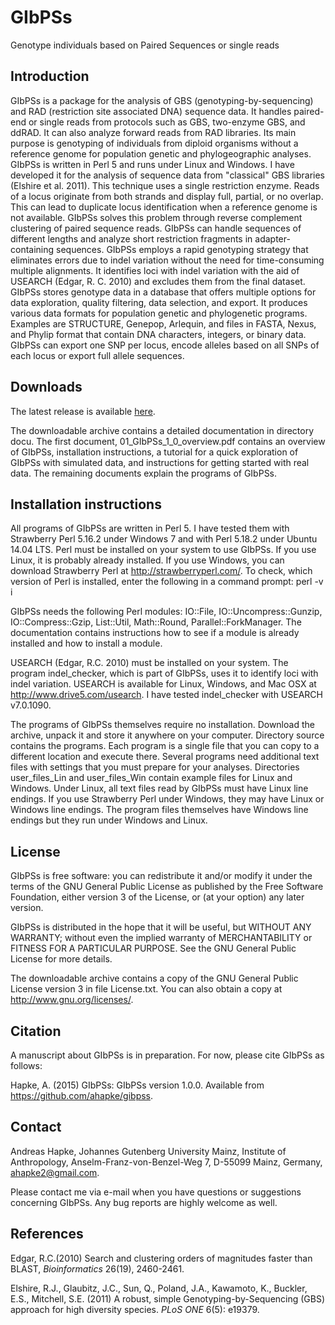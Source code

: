 # GIbPSs

Genotype individuals based on Paired Sequences or single reads

## Introduction
GIbPSs is a package for the analysis of GBS (genotyping-by-sequencing) and RAD (restriction site associated DNA) sequence data. It handles paired-end or single reads from protocols such as GBS, two-enzyme GBS, and ddRAD. It can also analyze forward reads from RAD libraries. Its main purpose is genotyping of individuals from diploid organisms without a reference genome for population genetic and phylogeographic analyses. GIbPSs is written in Perl 5 and runs under Linux and Windows. I have developed it for the analysis of sequence data from "classical" GBS libraries (Elshire et al. 2011). This technique uses a single restriction enzyme. Reads of a locus originate from both strands and display full, partial, or no overlap. This can lead to duplicate locus identification when a reference genome is not available. GIbPSs solves this problem through reverse complement clustering of paired sequence reads. GIbPSs can handle sequences of different lengths and analyze short restriction fragments in adapter-containing sequences. GIbPSs employs a rapid genotyping strategy that eliminates errors due to indel variation without the need for time-consuming multiple alignments. It identifies loci with indel variation with the aid of USEARCH (Edgar, R. C. 2010) and excludes them from the final dataset. GIbPSs stores genotype data in a database that offers multiple options for data exploration, quality filtering, data selection, and export. It produces various data formats for population genetic and phylogenetic programs. Examples are STRUCTURE, Genepop, Arlequin, and files in FASTA, Nexus, and Phylip format that contain DNA characters, integers, or binary data. GIbPSs can export one SNP per locus, encode alleles based on all SNPs of each locus or export full allele sequences.

## Downloads
The latest release is available [here](https://github.com/ahapke/gibpss/releases).

The downloadable archive contains a detailed documentation in directory docu. The first document, 01_GIbPSs_1_0_overview.pdf contains an overview of GIbPSs, installation instructions, a tutorial for a quick exploration of GIbPSs with simulated data, and instructions for getting started with real data. The remaining documents explain the programs of GIbPSs.

## Installation instructions
All programs of GIbPSs are written in Perl 5. I have tested them with Strawberry Perl 5.16.2 under Windows 7 and with Perl 5.18.2 under Ubuntu 14.04 LTS. Perl must be installed on your system to use GIbPSs. If you use Linux, it is probably already installed. If you use Windows, you can download Strawberry Perl at http://strawberryperl.com/. To check, which version of Perl is installed, enter the following in a command prompt: perl -v i

GIbPSs needs the following Perl modules: IO::File, IO::Uncompress::Gunzip, IO::Compress::Gzip, List::Util, Math::Round, Parallel::ForkManager. The documentation contains instructions how to see if a module is already installed and how to install a module.

USEARCH (Edgar, R.C. 2010) must be installed on your system. The program indel_checker, which is part of GIbPSs, uses it to identify loci with indel variation. USEARCH is available for Linux, Windows, and Mac OSX at http://www.drive5.com/usearch. I have tested indel_checker with USEARCH v7.0.1090.

The programs of GIbPSs themselves require no installation. Download the archive, unpack it and store it anywhere on your computer. Directory source contains the programs. Each program is a single file that you can copy to a different location and execute there. Several programs need additional text files with settings that you must prepare for your analyses. Directories user_files_Lin and user_files_Win contain example files for Linux and Windows. Under Linux, all text files read by GIbPSs must have Linux line endings. If you use Strawberry Perl under Windows, they may have Linux or Windows line endings. The program files themselves have Windows line endings but they run under Windows and Linux.

## License
GIbPSs is free software: you can redistribute it and/or modify it under the terms of the GNU General Public License as published by the Free Software Foundation, either version 3 of the License, or (at your option) any later version.

GIbPSs is distributed in the hope that it will be useful, but WITHOUT ANY WARRANTY; without even the implied warranty of MERCHANTABILITY or FITNESS FOR A PARTICULAR PURPOSE. See the GNU General Public License for more details.

The downloadable archive contains a copy of the GNU General Public License version 3 in file License.txt. You can also obtain a copy at http://www.gnu.org/licenses/.

## Citation
A manuscript about GIbPSs is in preparation. For now, please cite GIbPSs as follows:

Hapke, A. (2015) GIbPSs: GIbPSs version 1.0.0. Available from https://github.com/ahapke/gibpss.

## Contact
Andreas Hapke, Johannes Gutenberg University Mainz, Institute of Anthropology, Anselm-Franz-von-Benzel-Weg 7, D-55099 Mainz, Germany, ahapke2@gmail.com.

Please contact me via e-mail when you have questions or suggestions concerning GIbPSs. Any bug reports are highly welcome as well.

## References
Edgar, R.C.(2010) Search and clustering orders of magnitudes faster than BLAST, *Bioinformatics* 26(19), 2460-2461.

Elshire, R.J., Glaubitz, J.C., Sun, Q., Poland, J.A., Kawamoto, K., Buckler, E.S., Mitchell, S.E. (2011) A robust, simple Genotyping-by-Sequencing (GBS) approach for high diversity species. *PLoS ONE* 6(5): e19379.

